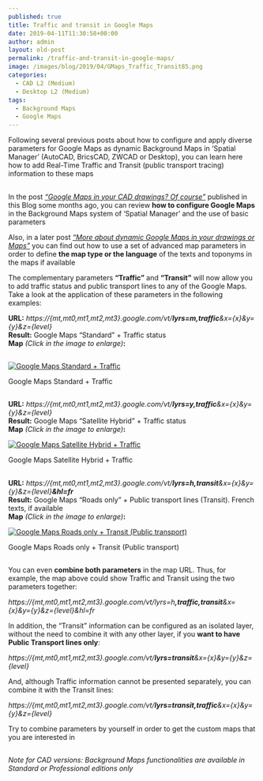 ```yaml
---
published: true
title: Traffic and transit in Google Maps
date: 2019-04-11T11:30:58+00:00
author: admin
layout: old-post
permalink: /traffic-and-transit-in-google-maps/
image: /images/blog/2019/04/GMaps_Traffic_Transit85.png
categories:
  - CAD L2 (Medium)
  - Desktop L2 (Medium)
tags:
  - Background Maps
  - Google Maps
---
```

<p>
  Following several previous posts about how to configure and apply diverse parameters for Google Maps as dynamic Background Maps in &#8216;Spatial Manager&#8217; (AutoCAD, BricsCAD, ZWCAD or Desktop), you can learn here how to add Real-Time Traffic and Transit (public transport tracing) information to these maps
</p>

<p>
  <!--more-->
</p>

<h2>
</h2>

<p>
  In the post <em><span><a href="http://www.spatialmanager.com/google-maps-in-your-cad-drawings-of-course/" target="_blank" rel="nofollow">&#8220;Google Maps in your CAD drawings? Of course&#8221;</a></span> </em>published in this Blog some months ago, you can review <strong>how to configure Google Maps</strong> in the Background Maps system of &#8216;Spatial Manager&#8217; and the use of basic parameters
</p>

<p>
  Also, in a later post <a href="http://www.spatialmanager.com/more-about-dynamic-google-maps-in-your-drawings-or-maps/" target="_blank" rel="nofollow"><span><em>&#8220;More about dynamic Google Maps in your drawings or Maps&#8221;</em></span></a> you can find out how to use a set of advanced map parameters in order to define <strong>the map type or the language</strong> of the texts and toponyms in the maps if available
</p>

<p>
  The complementary parameters <strong>&#8220;Traffic&#8221;</strong> and <strong>&#8220;Transit&#8221;</strong> will now allow you to add traffic status and public transport lines to any of the Google Maps. Take a look at the application of these parameters in the following examples:
</p>

<p>
  <strong>URL:</strong> <em>https://{mt,mt0,mt1,mt2,mt3}.google.com/vt/<span><strong>lyrs=m</strong></span><span><strong>,traffic</strong></span>&x={x}&y={y}&z={level}</em><br /> <strong>Result:</strong> Google Maps &#8220;Standard&#8221; + Traffic status<br /> <strong>Map</strong> <em>(Click in the image to enlarge)</em><strong>:</strong>
</p>

<h2>
</h2>

<div>
  <a href="/images/blog/2019/04/GMaps-Standard-Traffic.png" target="_blank" rel="nofollow"><img src="/images/blog/2019/04/GMaps-Standard-Traffic-1024x502.png" alt="Google Maps Standard + Traffic" width="625" height="306" srcset="/images/blog/2019/04/GMaps-Standard-Traffic-1024x502.png 1024w, /images/blog/2019/04/GMaps-Standard-Traffic-300x147.png 300w, /images/blog/2019/04/GMaps-Standard-Traffic-768x376.png 768w, /images/blog/2019/04/GMaps-Standard-Traffic-624x306.png 624w, /images/blog/2019/04/GMaps-Standard-Traffic.png 1249w" sizes="(max-width: 625px) 100vw, 625px" /></a>
  
  <p>
    Google Maps Standard + Traffic
  </p>
</div>

<h2>
</h2>

<p>
  <strong>URL:</strong> <em>https://{mt,mt0,mt1,mt2,mt3}.google.com/vt/<span><strong>lyrs=y</strong></span><span><strong>,traffic</strong></span>&x={x}&y={y}&z={level}</em><br /> <strong>Result:</strong> Google Maps &#8220;Satellite Hybrid&#8221; + Traffic status<br /> <b>Map</b> <em>(Click in the image to enlarge)</em><strong>:</strong>
</p>

<div>
  <a href="/images/blog/2019/04/GMaps-SatelliteHybrid-Traffic.png" target="_blank" rel="nofollow"><img src="/images/blog/2019/04/GMaps-SatelliteHybrid-Traffic-1024x502.png" alt="Google Maps Satellite Hybrid + Traffic" width="625" height="306" srcset="/images/blog/2019/04/GMaps-SatelliteHybrid-Traffic-1024x502.png 1024w, /images/blog/2019/04/GMaps-SatelliteHybrid-Traffic-300x147.png 300w, /images/blog/2019/04/GMaps-SatelliteHybrid-Traffic-768x376.png 768w, /images/blog/2019/04/GMaps-SatelliteHybrid-Traffic-624x306.png 624w, /images/blog/2019/04/GMaps-SatelliteHybrid-Traffic.png 1249w" sizes="(max-width: 625px) 100vw, 625px" /></a>
  
  <p>
    Google Maps Satellite Hybrid + Traffic
  </p>
</div>

<h2>
</h2>

<p>
  <strong>URL:</strong> <em>https://{mt,mt0,mt1,mt2,mt3}.google.com/vt/<span><strong>lyrs=h</strong></span><strong><span>,transit</span></strong>&x={x}&y={y}&z={level}<strong><span>&hl=fr</span></strong></em><br /> <strong>Result:</strong> Google Maps &#8220;Roads only&#8221; + Public transport lines (Transit). French texts, if available<br /> <strong>Map</strong> <em>(Click in the image to enlarge)</em><strong>:</strong>
</p>

<div>
  <a href="/images/blog/2019/04/GMaps-Roads-Transit2.png" target="_blank" rel="nofollow"><img src="/images/blog/2019/04/GMaps-Roads-Transit2-1024x505.png" alt="Google Maps Roads only + Transit (Public transport)" width="625" height="308" srcset="/images/blog/2019/04/GMaps-Roads-Transit2-1024x505.png 1024w, /images/blog/2019/04/GMaps-Roads-Transit2-300x148.png 300w, /images/blog/2019/04/GMaps-Roads-Transit2-768x379.png 768w, /images/blog/2019/04/GMaps-Roads-Transit2-624x308.png 624w, /images/blog/2019/04/GMaps-Roads-Transit2.png 1249w" sizes="(max-width: 625px) 100vw, 625px" /></a>
  
  <p>
    Google Maps Roads only + Transit (Public transport)
  </p>
</div>

<h2>
</h2>

<p>
  You can even <strong>combine both parameters</strong> in the map URL. Thus, for example, the map above could show Traffic and Transit using the two parameters together:
</p>

<p>
  <em>https://{mt,mt0,mt1,mt2,mt3}.google.com/vt/lyrs=h<span><strong>,traffic,transit</strong></span>&x={x}&y={y}&z={level}&hl=fr</em>
</p>

<p>
  In addition, the &#8220;Transit&#8221; information can be configured as an isolated layer, without the need to combine it with any other layer, if you <strong>want to have Public Transport lines only</strong>:
</p>

<p>
  <em>https://{mt,mt0,mt1,mt2,mt3}.google.com/vt/<span><strong>lyrs=transit</strong></span>&x={x}&y={y}&z={level}</em>
</p>

<p>
  And, although Traffic information cannot be presented separately, you can combine it with the Transit lines:
</p>

_https://{mt,mt0,mt1,mt2,mt3}.google.com/vt/<span><strong>lyrs=transit,traffic</strong></span>&x={x}&y={y}&z={level}_

<p>
  Try to combine parameters by yourself in order to get the custom maps that you are interested in
</p>

<h2>
</h2>

<h2>
</h2>

<h6>
  <em>Note for CAD versions: Background Maps functionalities are available in Standard or Professional editions only</em>
</h6>
